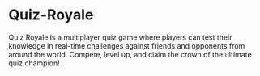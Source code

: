 # Quiz-Royale
Quiz Royale is a multiplayer quiz game where players can test their knowledge in real-time challenges against friends and opponents from around the world. Compete, level up, and claim the crown of the ultimate quiz champion!

